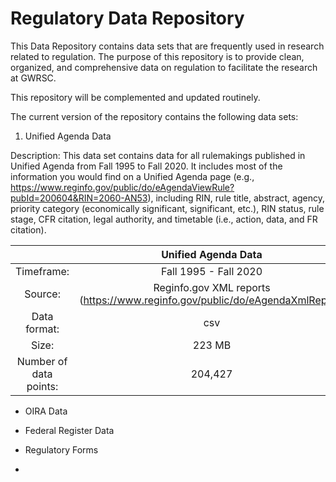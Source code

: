 # Regulatory Data Repository 


This Data Repository contains data sets that are frequently used in research related to regulation. The purpose of this repository is to provide clean, organized, and comprehensive data on regulation to facilitate the research at GWRSC.

This repository will be complemented and updated routinely.

The current version of the repository contains the following data sets:

1. Unified Agenda Data

Description: This data set contains data for all rulemakings published in Unified Agenda from Fall 1995 to Fall 2020. It includes most of the information you would find on a Unified Agenda page (e.g., https://www.reginfo.gov/public/do/eAgendaViewRule?pubId=200604&RIN=2060-AN53), including RIN, rule title, abstract, agency, priority category (economically significant, significant, etc.), RIN status, rule stage, CFR citation, legal authority, and timetable (i.e., action, data, and FR citation). 

|            |  Unified Agenda Data                                                           | 
| :--------: | :-----------------------------------------------------------------------------:|
| Timeframe: | Fall 1995 - Fall 2020                                                          |
| Source:    | Reginfo.gov XML reports (https://www.reginfo.gov/public/do/eAgendaXmlReport)   |
| Data format: | csv                                                                          | 
| Size: | 223 MB                                                                              |
| Number of data points: | 204,427                                                            |



* OIRA Data  
* Federal Register Data

* Regulatory Forms
* 


